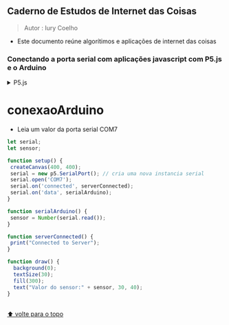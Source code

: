 
## Caderno de Estudos de Internet das Coisas

> Autor : Iury Coelho

- Este documento reúne algorítimos e aplicações de internet das coisas


### Conectando a porta serial com aplicações javascript com P5.js e o Arduino

<details>
<summary>P5.js</summary>
 
* [`Passo1:`](#conexaoArduino)

</details>

# conexaoArduino

- Leia um valor da porta serial COM7
```js
let serial;
let sensor;

function setup() {  
 createCanvas(400, 400);
 serial = new p5.SerialPort(); // cria uma nova instancia serial
 serial.open('COM7');
 serial.on('connected', serverConnected);
 serial.on('data', serialArduino);   
}

function serialArduino() {
 sensor = Number(serial.read());
}

function serverConnected() {
 print("Connected to Server");
}

function draw() {
  background(0);
  textSize(30);
  fill(300);
  text("Valor do sensor:" + sensor, 30, 40);
}
```
</details>

<br>[⬆ volte para o topo](#contents)
